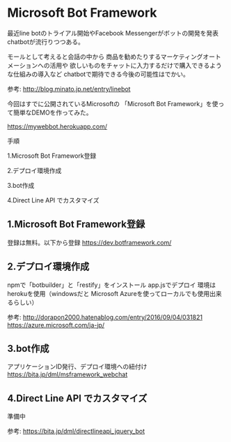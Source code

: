 # Microsoft Bot Framework

最近line botのトライアル開始やFacebook Messengerがボットの開発を発表
chatbotが流行りつつある。

モールとして考えると会話の中から
商品を勧めたりするマーケティングオートメーションへの活用や
欲しいものをチャットに入力するだけで購入できるような仕組みの導入など
chatbotで期待できる今後の可能性はでかい。

参考:
http://blog.minato.jp.net/entry/linebot

今回はすでに公開されているMicrosoftの
「Microsoft Bot Framework」を使って簡単なDEMOを作ってみた。

https://mywebbot.herokuapp.com/

手順

1.Microsoft Bot Framework登録

2.デプロイ環境作成

3.bot作成

4.Direct Line API でカスタマイズ

## 1.Microsoft Bot Framework登録
登録は無料。以下から登録
https://dev.botframework.com/

## 2.デプロイ環境作成
npmで「botbuilder」と「restify」をインストール
app.jsでデプロイ
環境はherokuを使用（windowsだと Microsoft Azureを使ってローカルでも使用出来るらしい）

参考:
http://dorapon2000.hatenablog.com/entry/2016/09/04/031821
https://azure.microsoft.com/ja-jp/

## 3.bot作成
アプリケーションID発行、デプロイ環境への紐付け
https://bita.jp/dml/msframework_webchat

## 4.Direct Line API でカスタマイズ
準備中

参考:
https://bita.jp/dml/directlineapi_jquery_bot

